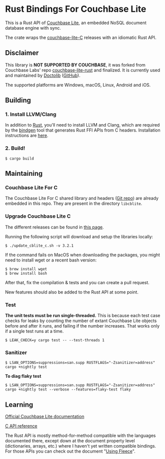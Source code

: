 # Rust Bindings For Couchbase Lite

This is a Rust API of [Couchbase Lite][CBL], an embedded NoSQL document database engine with sync.

The crate wraps the [couchbase-lite-C][CBL_C] releases with an idiomatic Rust API.

## Disclaimer

This library is **NOT SUPPORTED BY COUCHBASE**, it was forked from Couchbase Labs' repo [couchbase-lite-rust][CBL_RUST] and finalized.
It is currently used and maintained by [Doctolib][DOCTOLIB] ([GitHub][DOCTOLIB_GH]).

The supported platforms are Windows, macOS, Linux, Android and iOS.

## Building

### 1. Install LLVM/Clang

In addition to [Rust][RUST], you'll need to install LLVM and Clang, which are required by the [bindgen][BINDGEN] tool that generates Rust FFI APIs from C headers.
Installation instructions are [here][BINDGEN_INSTALL].

### 2. Build!

```shell
$ cargo build
```

## Maintaining

### Couchbase Lite For C

The Couchbase Lite For C shared library and headers ([Git repo][CBL_C]) are already embedded in this repo.
They are present in the directory `libcblite`.

### Upgrade Couchbase Lite C

The different releases can be found in [this page][CBL_DOWNLOAD_PAGE].

Running the following script will download and setup the libraries locally:

```shell
$ ./update_cblite_c.sh -v 3.2.1
```

If the command fails on MacOS when downloading the packages, you might need to install wget or a recent bash version:

```shell
$ brew install wget
$ brew install bash
```

After that, fix the compilation & tests and you can create a pull request.

New features should also be added to the Rust API at some point.

### Test

**The unit tests must be run single-threaded.** This is because each test case checks for leaks by
counting the number of extant Couchbase Lite objects before and after it runs, and failing if the
number increases. That works only if a single test runs at a time.

```shell
$ LEAK_CHECK=y cargo test -- --test-threads 1
```

### Sanitizer

```shell
$ LSAN_OPTIONS=suppressions=san.supp RUSTFLAGS="-Zsanitizer=address" cargo +nightly test 
```

**To diag flaky test**

```shell
$ LSAN_OPTIONS=suppressions=san.supp RUSTFLAGS="-Zsanitizer=address" cargo +nightly test --verbose --features=flaky-test flaky
```

## Learning

[Official Couchbase Lite documentation][CBL_DOCS]

[C API reference][CBL_API_REFERENCE]

The Rust API is mostly method-for-method compatible with the languages documented there, except
down at the document property level (dictionaries, arrays, etc.) where I haven't yet written
compatible bindings. For those APIs you can check out the document "[Using Fleece][FLEECE]".

[RUST]: https://www.rust-lang.org

[CBL]: https://www.couchbase.com/products/lite

[CBL_DOWNLOAD_PAGE]: https://www.couchbase.com/downloads/?family=couchbase-lite

[CBL_C]: https://github.com/couchbase/couchbase-lite-C

[CBL_RUST]: https://github.com/couchbaselabs/couchbase-lite-rust

[CBL_DOCS]: https://docs.couchbase.com/couchbase-lite/current/introduction.html

[CBL_API_REFERENCE]: https://docs.couchbase.com/mobile/3.2.1/couchbase-lite-c/C/html/modules.html

[FLEECE]: https://github.com/couchbaselabs/fleece/wiki/Using-Fleece

[BINDGEN]: https://rust-lang.github.io/rust-bindgen/

[BINDGEN_INSTALL]: https://rust-lang.github.io/rust-bindgen/requirements.html

[DOCTOLIB]: https://www.doctolib.fr/

[DOCTOLIB_GH]: https://github.com/doctolib
